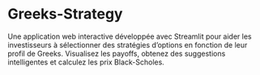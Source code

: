 # Greeks-Strategy
Une application web interactive développée avec Streamlit pour aider les investisseurs à sélectionner des stratégies d’options en fonction de leur profil de Greeks. Visualisez les payoffs, obtenez des suggestions intelligentes et calculez les prix Black-Scholes.
